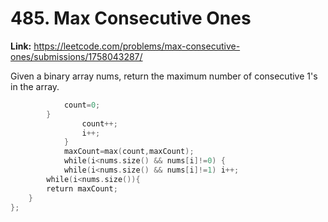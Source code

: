 # 485. Max Consecutive Ones

**Link:** https://leetcode.com/problems/max-consecutive-ones/submissions/1758043287/

Given a binary array nums, return the maximum number of consecutive 1's in the array.

```cpp
            count=0;
        }
                count++;
                i++;
            }
            maxCount=max(count,maxCount);
            while(i<nums.size() && nums[i]!=0) {
            while(i<nums.size() && nums[i]!=1) i++;
        while(i<nums.size()){
        return maxCount;
    }
};
```
